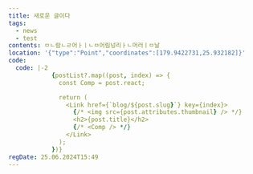 ```yaml
---
title: 새로운 글이다
tags:
  - news
  - test
contents: ㅁㄴ람ㄴㄹ어ㅏㅣㄴㅁ어림넝리ㅏㄴ머러ㅣㅁ날
location: '{"type":"Point","coordinates":[179.9422731,25.932182]}'
code:
  code: |-2
            {postList?.map((post, index) => {
              const Comp = post.react;

              return (
                <Link href={`blog/${post.slug}`} key={index}>
                  {/* <img src={post.attributes.thumbnail} /> */}
                  <h2>{post.title}</h2>
                  {/* <Comp /> */}
                </Link>
              );
            })}
regDate: 25.06.2024T15:49
---
```

